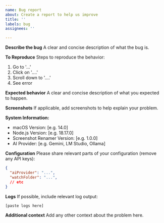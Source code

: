 ```yaml
---
name: Bug report
about: Create a report to help us improve
title: ''
labels: bug
assignees: ''

---
```


**Describe the bug**
A clear and concise description of what the bug is.

**To Reproduce**
Steps to reproduce the behavior:
1. Go to '...'
2. Click on '....'
3. Scroll down to '....'
4. See error

**Expected behavior**
A clear and concise description of what you expected to happen.

**Screenshots**
If applicable, add screenshots to help explain your problem.

**System Information:**
 - macOS Version: [e.g. 14.0]
 - Node.js Version: [e.g. 18.17.0]
 - Screenshot Renamer Version: [e.g. 1.0.0]
 - AI Provider: [e.g. Gemini, LM Studio, Ollama]

**Configuration**
Please share relevant parts of your configuration (remove any API keys):
```json
{
  "aiProvider": "...",
  "watchFolder": "...",
  // etc
}
```

**Logs**
If possible, include relevant log output:
```
[paste logs here]
```

**Additional context**
Add any other context about the problem here.